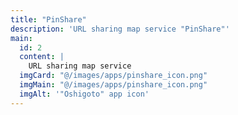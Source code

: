 ```yaml
---
title: "PinShare"
description: 'URL sharing map service "PinShare"'
main:
  id: 2
  content: |
    URL sharing map service
  imgCard: "@/images/apps/pinshare_icon.png"
  imgMain: "@/images/apps/pinshare_icon.png"
  imgAlt: '"Oshigoto" app icon'
---
```

